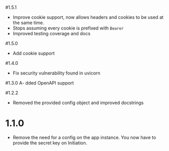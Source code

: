 #1.5.1
- Improve cookie support, now allows headers and cookies to be used at the same time.
- Stops assuming every cookie is prefixed with ``Bearer``
- Improved testing coverage and docs

#1.5.0
- Add cookie support

#1.4.0
- Fix security vulnerability found in uvicorn

#1.3.0
A- dded OpenAPI support

#1.2.2
- Removed the provided config object and improved docstrings

# 1.1.0
- Remove the need for a config on the app instance. You now have to provide
 the secret key on Initiation.
